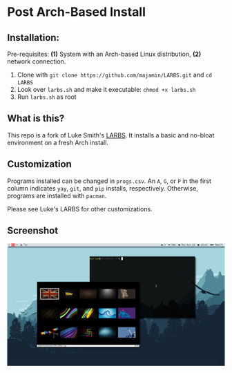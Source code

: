 # Post Arch-Based Install

## Installation:

Pre-requisites: **(1)** System with an Arch-based Linux distribution, **(2)** network connection.

1. Clone with `git clone https://github.com/majamin/LARBS.git` and `cd LARBS`
2. Look over `larbs.sh` and make it executable: `chmod +x larbs.sh`
3. Run `larbs.sh` as root

## What is this?

This repo is a fork of Luke Smith's [LARBS](https://github.com/LukeSmithxyz/LARBS.git).
It installs a basic and no-bloat environment on a fresh Arch install.

## Customization

Programs installed can be changed in `progs.csv`.
An `A`, `G`, or `P` in the first column indicates `yay`, `git`, and `pip` installs, respectively.
Otherwise, programs are installed with `pacman`.

Please see Luke's LARBS for other customizations.

## Screenshot

![screenshot](https://raw.githubusercontent.com/majamin/LARBS/master/screenshot.png)

